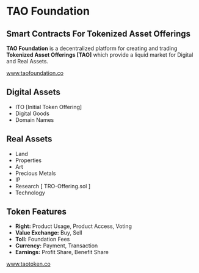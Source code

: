 # TAO Foundation
## Smart Contracts For Tokenized Asset Offerings

**TAO Foundation** is a decentralized platform for creating and trading **Tokenized Asset Offerings [TAO]** which provide a liquid market for Digital and Real Assets.

www.taofoundation.co

## Digital Assets
* ITO [Initial Token Offering]
* Digital Goods
* Domain Names

## Real Assets
* Land
* Properties
* Art
* Precious Metals
* IP
* Research  [ TRO-Offering.sol ]
* Technology

## Token Features
* **Right:** Product Usage, Product Access, Voting
* **Value Exchange:** Buy, Sell
* **Toll:** Foundation Fees
* **Currency:** Payment, Transaction
* **Earnings:** Profit Share, Benefit Share

www.taotoken.co
